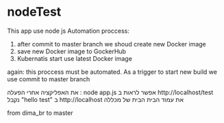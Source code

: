 # nodeTest
This app use node js
Automation proccess:
1. after commit to master branch we shoud create new Docker image
2. save new Docker image to GockerHub
3. Kubernatis start use latest Docker image

again: this proccess must be automated. 
As a trigger to start new build we use commit to master branch


את האפליקציה אחרי הפעלה : node app.js 
אפשר לראות ב http://localhost/test 
נקבל "hello test"
ב http://localhost
את עמוד הבית הבית של מכללה 

from dima_br to master
